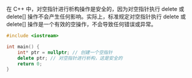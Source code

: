 在 C++ 中，对空指针进行析构操作是安全的，因为对空指针执行 delete 或 delete[] 操作不会产生任何影响。实际上，标准规定对空指针执行 delete 或 delete[] 操作是一个有效的空操作，不会导致任何错误或异常。

```Cpp
#include <iostream>

int main() {
    int* ptr = nullptr; // 创建一个空指针
    delete ptr; // 对空指针进行析构，这是安全的
    return 0;
}

```
